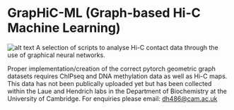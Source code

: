 # GrapHiC-ML (Graph-based Hi-C Machine Learning)
![alt text](https://github.com/dhall1995/GrapHiC-ML/blob/master/img.png)
A selection of scripts to analyse Hi-C contact data through the use of graphical neural networks. 

Proper implementation/creation of the correct pytorch geometric graph datasets requires ChIPseq and DNA methylation data
as well as Hi-C maps. This data has not been publically uploaded yet but has been collected within the Laue and Hendrich
labs in the Department of Biochemistry at the University of Cambridge. For enquiries please email: dh486@cam.ac.uk
